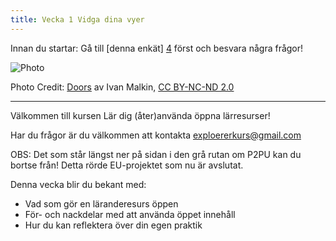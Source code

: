 ```yaml
---
title: Vecka 1 Vidga dina vyer
---
```


Innan du startar: Gå till [denna enkät] [4] först och besvara några frågor!

![Photo][1]

Photo Credit: [Doors][2] av Ivan Malkin, [CC BY-NC-ND 2.0][3]


----------




Välkommen till kursen Lär dig (åter)använda öppna lärresurser! 

Har du frågor är du välkommen att kontakta exploererkurs@gmail.com

OBS: Det som står längst ner på sidan i den grå rutan om P2PU kan du bortse från! Detta rörde EU-projektet som nu är avslutat.

Denna vecka blir du bekant med:

 - Vad som gör en läranderesurs öppen 
 - För- och nackdelar med att använda öppet innehåll  
 - Hur du kan reflektera över din egen praktik 

  [1]: http://s23.postimg.org/4ke4o980r/5201616336_54c5754b3c.jpg
  [2]: https://www.flickr.com/photos/newjon/5201616336/
  [3]: https://creativecommons.org/licenses/by-nc-nd/2.0/
  [4]: https://docs.google.com/forms/d/e/1FAIpQLSfLKBzlvoL2c_vJhk2qnB6CRSoOLRDc8KS2qpZw5hfTafkfuw/viewform?c=0&w=1
